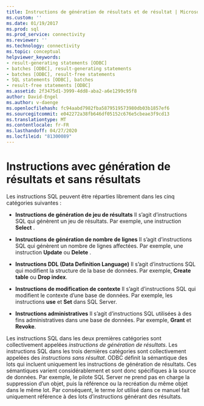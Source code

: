```yaml
---
title: Instructions de génération de résultats et de résultat | Microsoft Docs
ms.custom: ''
ms.date: 01/19/2017
ms.prod: sql
ms.prod_service: connectivity
ms.reviewer: ''
ms.technology: connectivity
ms.topic: conceptual
helpviewer_keywords:
- result-generating statements [ODBC]
- batches [ODBC], result-generating statements
- batches [ODBC], result-free statements
- SQL statements [ODBC], batches
- result-free statements [ODBC]
ms.assetid: 2f3475d1-3999-4dd8-aba2-a6e1299c95f8
author: David-Engel
ms.author: v-daenge
ms.openlocfilehash: fc94aabd7982fba5879519573980db03b1857ef6
ms.sourcegitcommit: e042272a38fb646df05152c676e5cbeae3f9cd13
ms.translationtype: MT
ms.contentlocale: fr-FR
ms.lasthandoff: 04/27/2020
ms.locfileid: "81300089"
---
```

# <a name="result-generating-and-result-free-statements"></a>Instructions avec génération de résultats et sans résultats
Les instructions SQL peuvent être réparties librement dans les cinq catégories suivantes :  
  
-   **Instructions de génération de jeu de résultats** Il s’agit d’instructions SQL qui génèrent un jeu de résultats. Par exemple, une instruction **Select** .  
  
-   **Instructions de génération de nombre de lignes** Il s’agit d’instructions SQL qui génèrent un nombre de lignes affectées. Par exemple, une instruction **Update** ou **Delete** .  
  
-   **Instructions DDL (Data Definition Language)** Il s’agit d’instructions SQL qui modifient la structure de la base de données. Par exemple, **Create table** ou **Drop index**.  
  
-   **Instructions de modification de contexte** Il s’agit d’instructions SQL qui modifient le contexte d’une base de données. Par exemple, les instructions **use** et **Set** dans SQL Server.  
  
-   **Instructions administratives** Il s’agit d’instructions SQL utilisées à des fins administratives dans une base de données. Par exemple, **Grant** et **Revoke**.  
  
 Les instructions SQL dans les deux premières catégories sont collectivement appelées *instructions de génération de résultats*. Les instructions SQL dans les trois dernières catégories sont collectivement appelées des *instructions sans résultat*. ODBC définit la sémantique des lots qui incluent uniquement les instructions de génération de résultats. Ces sémantiques varient considérablement et sont donc spécifiques à la source de données. Par exemple, le pilote SQL Server ne prend pas en charge la suppression d’un objet, puis la référence ou la recréation du même objet dans le même lot. Par conséquent, le terme *lot* utilisé dans ce manuel fait uniquement référence à des lots d’instructions générant des résultats.

